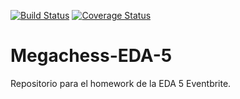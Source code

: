 [![Build Status](https://travis-ci.com/BrunoKerner/Megachess-EDA-5.svg?branch=main)](https://travis-ci.com/BrunoKerner/Megachess-EDA-5)  [![Coverage Status](https://coveralls.io/repos/github/BrunoKerner/Megachess-EDA-5/badge.svg?branch=main&service=github)](https://coveralls.io/github/BrunoKerner/Megachess-EDA-5?branch=main)

# Megachess-EDA-5
Repositorio para el homework de la EDA 5 Eventbrite.